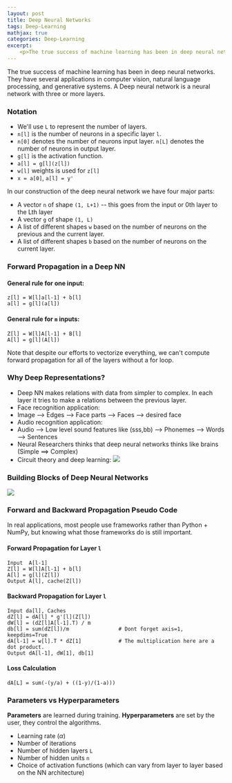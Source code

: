 ```yaml
---
layout: post
title: Deep Neural Networks
tags: Deep-Learning
mathjax: true
categories: Deep-Learning
excerpt:
    <p>The true success of machine learning has been in deep neural networks. They have several applications in computer vision, natural language processing, and generative systems. A Deep neural network is a neural network with three or more layers.</p>
---
```


The true success of machine learning has been in deep neural networks. They have several applications in computer vision, natural language processing, and generative systems. A Deep neural network is a neural network with three or more layers.

### Notation
- We'll use `L` to represent the number of layers.
- `n[l]` is the number of neurons in a specific layer `l`.
- `n[0]` denotes the number of neurons input layer. `n[L]` denotes the number of neurons in output layer.
- `g[l]` is the activation function.
- `a[l] = g[l](z[l])`
- `w[l]` weights is used for `z[l]`
- `x = a[0]`, `a[l] = y'`

In our construction of the deep neural network we have four major parts:
- A vector `n` of shape `(1, L+1)` -- this goes from the input or 0th layer to the Lth layer
- A vector `g` of shape `(1, L)`
- A list of different shapes `w` based on the number of neurons on the previous and the current layer.
- A list of different shapes `b` based on the number of neurons on the current layer.

### Forward Propagation in a Deep NN
#### General rule for one input:
```
z[l] = W[l]a[l-1] + b[l]
a[l] = g[l](a[l])
```
#### General rule for `m` inputs:
```
Z[l] = W[l]A[l-1] + B[l]
A[l] = g[l](A[l])
```

Note that despite our efforts to vectorize everything, we can't compute forward propagation for all of the layers without a for loop.

### Why Deep Representations?
- Deep NN makes relations with data from simpler to complex. In each layer it tries to make a relations between the previous layer.
- Face recognition application:
- Image --> Edges --> Face parts --> Faces --> desired face
- Audio recognition application:
- Audio --> Low level sound features like (sss,bb) --> Phonemes --> Words --> Sentences
- Neural Researchers thinks that deep neural networks thinks like brains (Simple ==> Complex)
- Circuit theory and deep learning:
![](Images/circuitTheoryAndDeepNNs.png)

### Building Blocks of Deep Neural Networks
![](Images/buildingBlocks.png)

### Forward and Backward Propagation Pseudo Code
In real applications, most people use frameworks rather than Python + NumPy, but knowing what those frameworks do is still important.

#### Forward Propagation for Layer `l`
```
Input  A[l-1]
Z[l] = W[l]A[l-1] + b[l]
A[l] = g[l](Z[l])
Output A[l], cache(Z[l])
```

#### Backward Propagation for Layer `l`
```
Input da[l], Caches
dZ[l] = dA[l] * g'[l](Z[l])
dW[l] = (dZ[l]A[l-1].T) / m
db[l] = sum(dZ[l])/m                # Dont forget axis=1, keepdims=True
dA[l-1] = w[l].T * dZ[1]            # The multiplication here are a dot product.
Output dA[l-1], dW[1], db[1]
```

#### Loss Calculation
```
dA[L] = sum(-(y/a) + ((1-y)/(1-a)))
```

### Parameters vs Hyperparameters
**Parameters** are learned during training.
**Hyperparameters** are set by the user, they control the algorithms.
- Learning rate ($\alpha$)
- Number of iterations
- Number of hidden layers `L`
- Number of hidden units `n`
- Choice of activation functions (which can vary from layer to layer based on the NN architecture)
